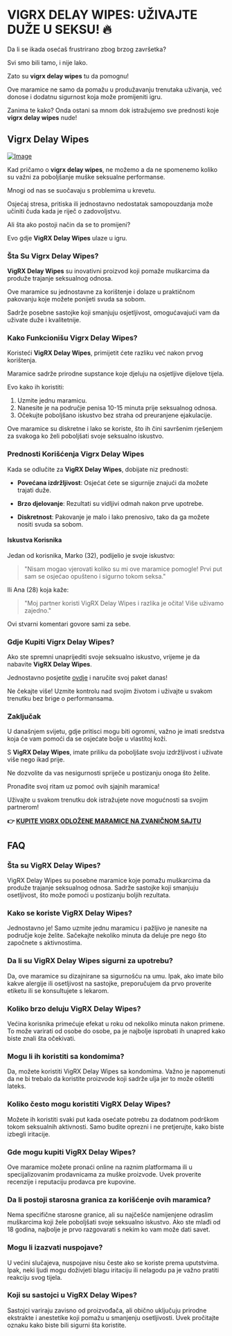 # VIGRX DELAY WIPES: UŽIVAJTE DUŽE U SEKSU! 🔥

Da li se ikada osećaš frustrirano zbog brzog završetka? 

Svi smo bili tamo, i nije lako. 

Zato su **vigrx delay wipes** tu da pomognu! 

Ove maramice ne samo da pomažu u produžavanju trenutaka uživanja, već donose i dodatnu sigurnost koja može promijeniti igru. 

Zanima te kako? Onda ostani sa mnom dok istražujemo sve prednosti koje **vigrx delay wipes** nude!

## Vigrx Delay Wipes

[![Image](https://www2.sellhealth.com/136/VigRX-DelayWipes-Logo-Horizontal.png)](https://gchaffi.com/jv2He2ck)

Kad pričamo o **vigrx delay wipes**, ne možemo a da ne spomenemo koliko su važni za poboljšanje muške seksualne performanse. 

Mnogi od nas se suočavaju s problemima u krevetu. 

Osjećaj stresa, pritiska ili jednostavno nedostatak samopouzdanja može učiniti čuda kada je riječ o zadovoljstvu. 

Ali šta ako postoji način da se to promijeni? 

Evo gdje **VigRX Delay Wipes** ulaze u igru.

### Šta Su Vigrx Delay Wipes?

**VigRX Delay Wipes** su inovativni proizvod koji pomaže muškarcima da produže trajanje seksualnog odnosa. 

Ove maramice su jednostavne za korištenje i dolaze u praktičnom pakovanju koje možete ponijeti svuda sa sobom.

Sadrže posebne sastojke koji smanjuju osjetljivost, omogućavajući vam da uživate duže i kvalitetnije.

### Kako Funkcionišu Vigrx Delay Wipes?

Koristeći **VigRX Delay Wipes**, primijetit ćete razliku već nakon prvog korištenja. 

Maramice sadrže prirodne supstance koje djeluju na osjetljive dijelove tijela. 

Evo kako ih koristiti:

1. Uzmite jednu maramicu.
2. Nanesite je na područje penisa 10-15 minuta prije seksualnog odnosa.
3. Očekujte poboljšano iskustvo bez straha od preuranjene ejakulacije.

Ove maramice su diskretne i lako se koriste, što ih čini savršenim rješenjem za svakoga ko želi poboljšati svoje seksualno iskustvo.

### Prednosti Korišćenja Vigrx Delay Wipes

Kada se odlučite za **VigRX Delay Wipes**, dobijate niz prednosti:

- **Povećana izdržljivost**: Osjećat ćete se sigurnije znajući da možete trajati duže.
  
- **Brzo djelovanje**: Rezultati su vidljivi odmah nakon prve upotrebe.
  
- **Diskretnost**: Pakovanje je malo i lako prenosivo, tako da ga možete nositi svuda sa sobom.

#### Iskustva Korisnika

Jedan od korisnika, Marko (32), podijelio je svoje iskustvo:

> "Nisam mogao vjerovati koliko su mi ove maramice pomogle! Prvi put sam se osjećao opušteno i sigurno tokom seksa."

Ili Ana (28) koja kaže:

> "Moj partner koristi VigRX Delay Wipes i razlika je očita! Više uživamo zajedno."

Ovi stvarni komentari govore sami za sebe.

### Gdje Kupiti Vigrx Delay Wipes?

Ako ste spremni unaprijediti svoje seksualno iskustvo, vrijeme je da nabavite **VigRX Delay Wipes**. 

Jednostavno posjetite [ovdje](https://gchaffi.com/jv2He2ck) i naručite svoj paket danas!

Ne čekajte više! Uzmite kontrolu nad svojim životom i uživajte u svakom trenutku bez brige o performansama.

### Zaključak

U današnjem svijetu, gdje pritisci mogu biti ogromni, važno je imati sredstva koja će vam pomoći da se osjećate bolje u vlastitoj koži. 

S **VigRX Delay Wipes**, imate priliku da poboljšate svoju izdržljivost i uživate više nego ikad prije.

Ne dozvolite da vas nesigurnosti spriječe u postizanju onoga što želite.  

Pronađite svoj ritam uz pomoć ovih sjajnih maramica!

Uživajte u svakom trenutku dok istražujete nove mogućnosti sa svojim partnerom!



**👉 [KUPITE VIGRX ODLOŽENE MARAMICE NA ZVANIČNOM SAJTU](https://gchaffi.com/jv2He2ck)**

## FAQ

### Šta su VigRX Delay Wipes?

VigRX Delay Wipes su posebne maramice koje pomažu muškarcima da produže trajanje seksualnog odnosa. Sadrže sastojke koji smanjuju osetljivost, što može pomoći u postizanju boljih rezultata.

### Kako se koriste VigRX Delay Wipes?

Jednostavno je! Samo uzmite jednu maramicu i pažljivo je nanesite na područje koje želite. Sačekajte nekoliko minuta da deluje pre nego što započnete s aktivnostima.

### Da li su VigRX Delay Wipes sigurni za upotrebu?

Da, ove maramice su dizajnirane sa sigurnošću na umu. Ipak, ako imate bilo kakve alergije ili osetljivost na sastojke, preporučujem da prvo proverite etiketu ili se konsultujete s lekarom.

### Koliko brzo deluju VigRX Delay Wipes?

Većina korisnika primećuje efekat u roku od nekoliko minuta nakon primene. To može varirati od osobe do osobe, pa je najbolje isprobati ih unapred kako biste znali šta očekivati.

### Mogu li ih koristiti sa kondomima?

Da, možete koristiti VigRX Delay Wipes sa kondomima. Važno je napomenuti da ne bi trebalo da koristite proizvode koji sadrže ulja jer to može oštetiti lateks.

### Koliko često mogu koristiti VigRX Delay Wipes?

Možete ih koristiti svaki put kada osećate potrebu za dodatnom podrškom tokom seksualnih aktivnosti. Samo budite oprezni i ne pretjerujte, kako biste izbegli iritacije.

### Gde mogu kupiti VigRX Delay Wipes?

Ove maramice možete pronaći online na raznim platformama ili u specijalizovanim prodavnicama za muške proizvode. Uvek proverite recenzije i reputaciju prodavca pre kupovine.

### Da li postoji starosna granica za korišćenje ovih maramica?

Nema specifične starosne granice, ali su najčešće namijenjene odraslim muškarcima koji žele poboljšati svoje seksualno iskustvo. Ako ste mlađi od 18 godina, najbolje je prvo razgovarati s nekim ko vam može dati savet.

### Mogu li izazvati nuspojave?

U većini slučajeva, nuspojave nisu česte ako se koriste prema uputstvima. Ipak, neki ljudi mogu doživjeti blagu iritaciju ili nelagodu pa je važno pratiti reakciju svog tijela.

### Koji su sastojci u VigRX Delay Wipes?

Sastojci variraju zavisno od proizvođača, ali obično uključuju prirodne ekstrakte i anestetike koji pomažu u smanjenju osetljivosti. Uvek pročitajte oznaku kako biste bili sigurni šta koristite.
